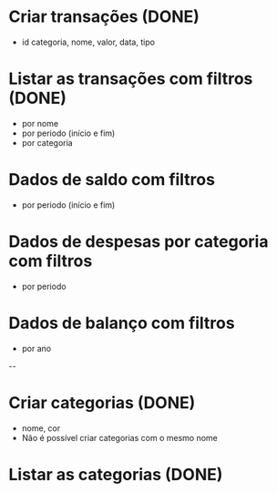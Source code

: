 # Criar transações (DONE)

- id categoria, nome, valor, data, tipo

# Listar as transações com filtros (DONE)

- por nome
- por periodo (início e fim)
- por categoria

# Dados de saldo com filtros

- por periodo (início e fim)

# Dados de despesas por categoria com filtros

- por periodo

# Dados de balanço com filtros

- por ano

--

# Criar categorias (DONE)

- nome, cor
- Não é possível criar categorias com o mesmo nome

# Listar as categorias (DONE)
